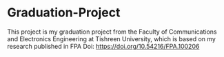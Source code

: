 # Graduation-Project
This project is my graduation project from the Faculty of Communications and Electronics Engineering at Tishreen University, which is based on my research published in FPA Doi: https://doi.org/10.54216/FPA.100206
